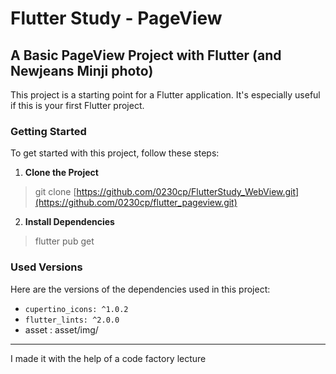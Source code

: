 # Flutter Study - PageView

## A Basic PageView Project with Flutter (and Newjeans Minji photo)

This project is a starting point for a Flutter application. It's especially useful if this is your first Flutter project.

### Getting Started

To get started with this project, follow these steps:

1. **Clone the Project**
   
  > git clone [https://github.com/0230cp/FlutterStudy_WebView.git](https://github.com/0230cp/flutter_pageview.git)

2. **Install Dependencies**

 > flutter pub get

### Used Versions

Here are the versions of the dependencies used in this project:

- `cupertino_icons: ^1.0.2`
- `flutter_lints: ^2.0.0`
- asset : asset/img/

---

I made it with the help of a code factory lecture
